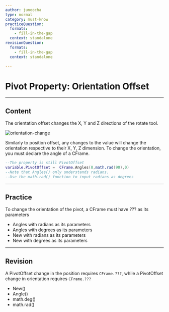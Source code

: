 ```yaml
---
author: junoocha
type: normal
category: must-know
practiceQuestion:
  formats:
    - fill-in-the-gap
  context: standalone
revisionQuestion:
  formats:
    - fill-in-the-gap
  context: standalone

---
```


# Pivot Property: Orientation Offset
---

## Content
The orientation offset changes the X, Y and Z directions of the rotate tool.

![orientation-change](https://img.enkipro.com/b4793c90a9b80333aca16250fed8deed.png)

Similarly to position offset, any changes to the value will change the orientation respective to their X, Y, Z dimension.
To change the orientation, you must declare the angle of a CFrame.

```lua
--The property is still PivotOffset
variable.PivotOffset =  CFrame.Angles(0,math.rad(90),0)
--Note that Angles() only understands radians. 
--Use the math.rad() function to input radians as degrees
```
---

## Practice
To change the orientation of the pivot, a CFrame must have ??? as its parameters
- Angles with radians as its parameters
- Angles with degrees as its parameters
- New with radians as its parameters
- New with degrees as its parameters

---

## Revision
A PivotOffset change in the position requires `CFrame.???`, while a PivotOffset change in orientation requires `CFrame.???`

- New()
- Angle()
- math.deg()
- math.rad()